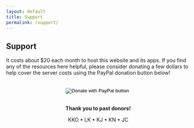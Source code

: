 ```yaml
---
layout: default
title: Support
permalink: /support/
---
```

## Support

It costs about $20 each month to host this website and its apps. If you find any of the resources here helpful, please consider donating a few dollars to help cover the server costs using the PayPal donation button below!  

<br>
<div style="text-align:center;">
<form action="https://www.paypal.com/cgi-bin/webscr" method="post" target="_top">
<input type="hidden" name="cmd" value="_donations" />
<input type="hidden" name="business" value="DZ8ZEN6UE6FXE" />
<input type="hidden" name="item_name" value="Web hosting support for bsolomon.us" />
<input type="hidden" name="currency_code" value="USD" />
<input type="image" src="https://www.paypalobjects.com/en_US/i/btn/btn_donate_LG.gif" border="0" name="submit" title="PayPal - The safer, easier way to pay online!" alt="Donate with PayPal button" />
<img alt="" border="0" src="https://www.paypal.com/en_US/i/scr/pixel.gif" width="1" height="1" />
</form>
</div>

<br>

<div style="text-align:center;">
<b>Thank you to past donors!</b>
<p>KKO • LK • KJ • KN • JC</p>
</div>
